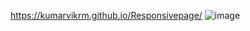 https://kumarvikrm.github.io/Responsivepage/
![image](https://github.com/user-attachments/assets/e99f8ad5-ca37-49f3-b3d9-35691032cc0f)

